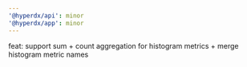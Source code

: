 ```yaml
---
'@hyperdx/api': minor
'@hyperdx/app': minor
---
```


feat: support sum + count aggregation for histogram metrics + merge histogram
metric names
